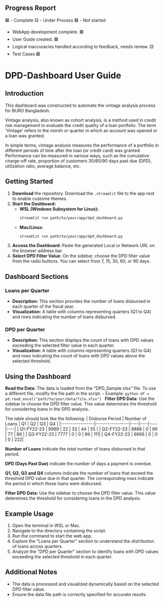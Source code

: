 ## Progress Report

🟩 - Complete
🟨 - Under Process
🟥 - Not started

- WebApp development complete. 🟩
- User Guide created. 🟩
- Logical inaccuracies handled according to feedback, needs review. 🟨
- Test Cases 🟩


# DPD-Dashboard User Guide

## Introduction
This dashboard was constructed to automate the vintage analysis process for BURO Bangladesh. 

Vintage analysis, also known as cohort analysis, is a method used in credit risk management to evaluate the credit quality of a loan portfolio. The term 'Vintage' refers to the month or quarter in which an account was opened or a loan was granted.

In simple terms, vintage analysis measures the performance of a portfolio in different periods of time after the loan (or credit card) was granted. Performance can be measured in various ways, such as the cumulative charge-off rate, proportion of customers 30/60/90 days past due (DPD), utilization ratio, average balance, etc.

## Getting Started
1. **Download** the repository. Download the ```.streamlit``` file to the app root to enable custome themes. 
2. **Start the Dashboard:**
    - **WSL (Windows Subsystem for Linux):**
        ```bash
        streamlit run path/to/your/app/dpd_dashboard.py
        ```
    - **Mac/Linux:**
        ```bash
        streamlit run path/to/your/app/dpd_dashboard.py
        ```
3. **Access the Dashboard**: Paste the generated Local or Network URL on the browser address bar.
4. **Select DPD Filter Value:** On the sidebar, choose the DPD filter value from the radio buttons. You can select from 7, 15, 30, 60, or 90 days.

## Dashboard Sections

### Loans per Quarter
- **Description:** This section provides the number of loans disbursed in each quarter of the fiscal year.
- **Visualization:** A table with columns representing quarters (Q1 to Q4) and rows indicating the number of loans disbursed.

### DPD per Quarter
- **Description:** This section displays the count of loans with DPD values exceeding the selected filter value in each quarter.
- **Visualization:** A table with columns representing quarters (Q1 to Q4) and rows indicating the count of loans with DPD values above the selected threshold.

## Using the Dashboard

**Read the Data:** The data is loaded from the "DPD_Sample.xlsx" file. To use a different file, modify the file path in the script.
    - Example:
        ```python
        df = pd.read_excel("path/to/your/data/file.xlsx")
        ```
**Filter DPD Data:** Use the sidebar to choose the DPD filter value. This value determines the threshold for considering loans in the DPD analysis.

The table should look like the following:
| Disburse Period | Number of Loans | Q1 | Q2 | Q3 | Q4 |
|-----------------|-----------------|----|----|----|----|
| Q1-FY22-23      | 9999            | 22 | 33 | 44 | 55 |
| Q2-FY22-23      | 8888            | 0  | 66 | 77 | 88 |
| Q3-FY22-23      | 7777            | 0  | 0  | 99 | 111|
| Q4-FY22-23      | 6666            | 0  | 0  | 0  | 222|

**Number of Loans** indicate the *total* number of loans disbursed in that period.

**DPD (Days Past Due)** indicate the number of days a payment is overdue.

**Q1, Q2, Q3 and Q4** columns indicate the number of loans that exceed the threshold DPD value due in that quarter. The corresponding rows indicate the period in which those loans were disbursed.

**Filter DPD Data:** Use the sidebar to choose the DPD filter value. This value determines the threshold for considering loans in the DPD analysis.

## Example Usage
1. Open the terminal in WSL or Mac.
2. Navigate to the directory containing the script.
3. Run the command to start the web app.
4. Explore the "Loans per Quarter" section to understand the distribution of loans across quarters.
5. Analyze the "DPD per Quarter" section to identify loans with DPD values exceeding the selected threshold in each quarter.

## Additional Notes
- The data is processed and visualized dynamically based on the selected DPD filter value.
- Ensure the data file path is correctly specified for accurate results.
